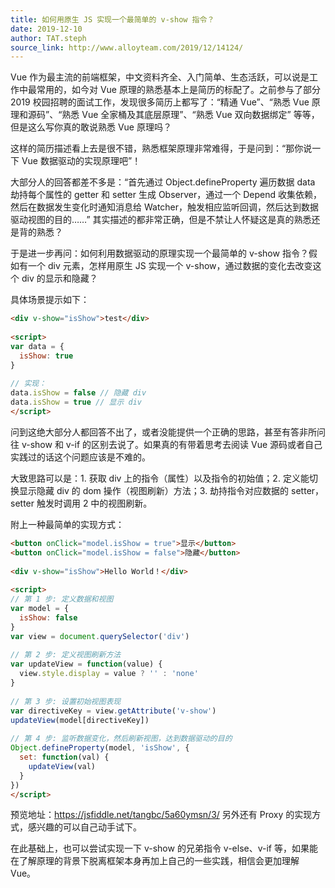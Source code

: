 ```yaml
---
title: 如何用原生 JS 实现一个最简单的 v-show 指令？
date: 2019-12-10
author: TAT.steph
source_link: http://www.alloyteam.com/2019/12/14124/
---
```


<!-- {% raw %} - for jekyll -->

Vue 作为最主流的前端框架，中文资料齐全、入门简单、生态活跃，可以说是工作中最常用的，如今对 Vue 原理的熟悉基本上是简历的标配了。之前参与了部分 2019 校园招聘的面试工作，发现很多简历上都写了：“精通 Vue”、“熟悉 Vue 原理和源码”、“熟悉 Vue 全家桶及其底层原理”、“熟悉 Vue 双向数据绑定” 等等，但是这么写你真的敢说熟悉 Vue 原理吗？

这样的简历描述看上去是很不错，熟悉框架原理非常难得，于是问到：“那你说一下 Vue 数据驱动的实现原理吧”！

大部分人的回答都差不多是：“首先通过 Object.defineProperty 遍历数据 data 劫持每个属性的 getter 和 setter 生成 Observer，通过一个 Depend 收集依赖，然后在数据发生变化时通知消息给 Watcher，触发相应监听回调，然后达到数据驱动视图的目的……” 其实描述的都非常正确，但是不禁让人怀疑这是真的熟悉还是背的熟悉？

于是进一步再问：如何利用数据驱动的原理实现一个最简单的 v-show 指令？假如有一个 div 元素，怎样用原生 JS 实现一个 v-show，通过数据的变化去改变这个 div 的显示和隐藏？

具体场景提示如下：

```html
<div v-show="isShow">test</div>
 
<script>
var data = {
  isShow: true
}
 
// 实现：
data.isShow = false // 隐藏 div
data.isShow = true // 显示 div
</script>
```

问到这绝大部分人都回答不出了，或者没能提供一个正确的思路，甚至有答非所问往 v-show 和 v-if 的区别去说了。如果真的有带着思考去阅读 Vue 源码或者自己实践过的话这个问题应该是不难的。

大致思路可以是：1. 获取 div 上的指令（属性）以及指令的初始值；2. 定义能切换显示隐藏 div 的 dom 操作（视图刷新）方法；3. 劫持指令对应数据的 setter，setter 触发时调用 2 中的视图刷新。

附上一种最简单的实现方式：

```html
<button onClick="model.isShow = true">显示</button>
<button onClick="model.isShow = false">隐藏</button>
 
<div v-show="isShow">Hello World！</div>
 
<script>
// 第 1 步: 定义数据和视图
var model = {
  isShow: false
}
var view = document.querySelector('div')
 
// 第 2 步: 定义视图刷新方法
var updateView = function(value) {
  view.style.display = value ? '' : 'none'
}
 
// 第 3 步: 设置初始视图表现
var directiveKey = view.getAttribute('v-show')
updateView(model[directiveKey])
 
// 第 4 步: 监听数据变化，然后刷新视图，达到数据驱动的目的
Object.defineProperty(model, 'isShow', {
  set: function(val) {
    updateView(val)
  }
})
</script>
```

预览地址：<https://jsfiddle.net/tangbc/5a60ymsn/3/> 另外还有 Proxy 的实现方式，感兴趣的可以自己动手试下。

在此基础上，也可以尝试实现一下 v-show 的兄弟指令 v-else、v-if 等，如果能在了解原理的背景下脱离框架本身再加上自己的一些实践，相信会更加理解 Vue。


<!-- {% endraw %} - for jekyll -->